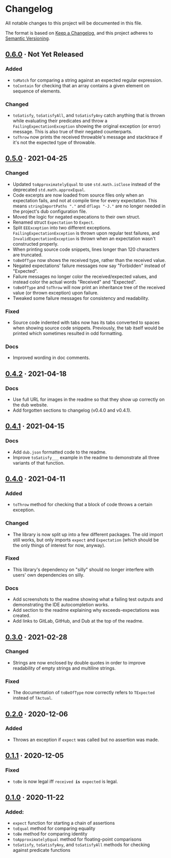 # Changelog

All notable changes to this project will be documented in this file.

The format is based on [Keep a Changelog](https://keepachangelog.com/en/1.0.0/), and this project adheres to [Semantic Versioning](https://semver.org/spec/v2.0.0.html).

## [0.6.0] · Not Yet Released

### Added
- `toMatch` for comparing a string against an expected regular expression.
- `toContain` for checking that an array contains a given element on sequence of elements.

### Changed
- `toSatisfy`, `toSatisfyAll`, and `toSatisfyAny` catch anything that is thrown while evaluating their predicates and throw a `FailingExpectationException` showing the original exception (or error) message. This is also true of their negated counterparts.
- `toThrow` now prints the received throwable's message and stacktrace if it's not the expected type of throwable.


## [0.5.0] · 2021-04-25

### Changed
- Updated `toApproximatelyEqual` to use `std.math.isClose` instead of the deprecated `std.math.approxEqual`.
- Code excerpts are now loaded from source files only when an expectation fails, and not at compile time for every expectation. This means `stringImportPaths "."` and `dflags "-J."` are no longer needed in the project's dub configuration file.
- Moved the logic for negated expecations to their own struct.
- Renamed struct `Expectation` to `Expect`.
- Split `EEException` into two different exceptions. `FailingExpectationException` is thrown upon regular test failures, and `InvalidExpectationException` is thrown when an expectation wasn't constructed properly.
- When printing source code snippets, lines longer than 120 characters are truncated.
- `toBeOfType` now shows the received type, rather than the received value.
- Negated expectations' failure messages now say "Forbidden" instead of "Expected".
- Failure messages no longer color the received/expected values, and instead color the actual words "Received" and "Expected".
- `toBeOfType` and `toThrow` will now print an inheritance tree of the received value (or thrown exception) upon failure.
- Tweaked some failure messages for consistency and readability.

### Fixed
- Source code indented with tabs now has its tabs converted to spaces when showing source code snippets. Previously, the tab itself would be printed which sometimes resulted in odd formatting.

### Docs
- Improved wording in doc comments.


## [0.4.2] · 2021-04-18

### Docs
- Use full URL for images in the readme so that they show up correctly on the dub website.
- Add forgotten sections to changelog (v0.4.0 and v0.4.1).


## [0.4.1] · 2021-04-15

### Docs
- Add `dub.json` formatted code to the readme.
- Improve `toSatisfy___` example in the readme to demonstrate all three variants of that function.


## [0.4.0] · 2021-04-11

### Added
- `toThrow` method for checking that a block of code throws a certain exception.

### Changed
- The library is now split up into a few different packages. The old import still works, but only imports `expect` and `Expectation` (which should be the only things of interest for now, anyway).

### Fixed
- This library's dependency on "silly" should no longer interfere with users' own dependencies on silly.

### Docs
- Add screenshots to the readme showing what a failing test outputs and demonstrating the IDE autocompletion works.
- Add section to the readme explaining why exceeds-expectations was created.
- Add links to GitLab, GitHub, and Dub at the top of the readme.


## [0.3.0] · 2021-02-28

### Changed
- Strings are now enclosed by double quotes in order to improve readability of empty strings and multiline strings.

### Fixed
- The documentation of `toBeOfType` now correctly refers to `TExpected` instead of `TActual`.


## [0.2.0] · 2020-12-06

### Added
- Throws an exception if `expect` was called but no assertion was made.


## [0.1.1] · 2020-12-05

### Fixed
- `toBe` is now legal iff `received `**`is`**` expected` is legal.


## [0.1.0] · 2020-11-22

### Added:
- `expect` function for starting a chain of assertions
- `toEqual` method for comparing equality
- `toBe` method for comparing identity
- `toApproximatelyEqual` method for floating-point comparisons
- `toSatisfy`, `toSatisfyAny`, and `toSatisfyAll` methods for checking against predicate functions

[0.1.0]: https://gitlab.com/andrej88/exceeds-expectations/-/tree/v0.1.0
[0.1.1]: https://gitlab.com/andrej88/exceeds-expectations/-/tree/v0.1.1
[0.2.0]: https://gitlab.com/andrej88/exceeds-expectations/-/tree/v0.2.0
[0.3.0]: https://gitlab.com/andrej88/exceeds-expectations/-/tree/v0.3.0
[0.4.0]: https://gitlab.com/andrej88/exceeds-expectations/-/tree/v0.4.0
[0.4.1]: https://gitlab.com/andrej88/exceeds-expectations/-/tree/v0.4.1
[0.4.2]: https://gitlab.com/andrej88/exceeds-expectations/-/tree/v0.4.2
[0.5.0]: https://gitlab.com/andrej88/exceeds-expectations/-/tree/v0.5.0
[0.6.0]: https://gitlab.com/andrej88/exceeds-expectations/-/tree/v0.6.0
